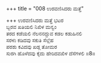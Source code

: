 +++
title = "008 ಉರವಣಿಸಿದರು ಮತ್ತೆ"

+++
ಉರವಣಿಸಿದರು ಮತ್ತೆ ಭಟರ  
ಬ್ಬರವ ಖತಿಯಲಿ ನಿಖಿಳ ಮನ್ವಂ  
ತರದ ಕಡೆಯಲಿ ನೆಲನನದ್ದುವ ಕಡಲ ಕಡುಹಿನಲಿ  
ಸರಳು ಕಡಿದವು ಸಕುತಿ ಸೆಲ್ಲೆಹ  
ಪರಶು ಕವಿದವು ಖಡ್ಗ ತೋಮರ  
ಸುರಗಿ ಹೊಳೆದವು ಕೈದು ಹೇರಿದವಖಿಳ ದೆಸೆಗಳಲಿ    ॥8॥